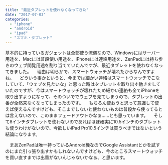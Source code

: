 ```yaml
---
title: "最近タブレットを使わなくなってきた"
date: "2017-07-03"
categories: 
  - "iphone"
  - "android"
  - "ipad"
  - "スマホ・タブレット"
---
```


基本的に持っているガジェットは全部使う流儀なので、Windowsにはサーバー用途を、Macには普段使い用途を、iPhoneには連絡用途を、ZenPadには持ち歩きのウェブ閲覧用途を割り当てていたんですが、最近タブレットを使わなくなってきました。 　理由は明らかで、スマートウォッチが壊れたからなんですよね。 　どういう事かというと、今までは細かい連絡はスマートウォッチでこなしていて、「ウェブを見たいな」と思った時はタブレットを取り出す動きをしていたのですが、今はスマートウォッチが壊れたため細かい連絡も全てiPhoneを取り出すようになって、そのついででウェブを見てしまうので、タブレットの出番が全然来なくなってしまったのです。 　もちろん使おうと思って意識して使えば使えるんですけども、そこまでしないと使わないものは普段から使ってるとは言えないので、このままフェードアウトかなぁ……とも思っています。 　そして8インチタブレットを使わないのであればほぼ確実に10.5インチのタブレットも使うわけがないので、今欲しいiPad Pro10.5インチは買うべきではないという結論になります。

　まあZenPadは唯一持っているAndroid機なのでGoogle Assistantとかを試すのにまた引っ張り出すかもしれないんですけども、今のところスマートウォッチを買い直すまでは出番がないんじゃないかなぁ、と思います。
